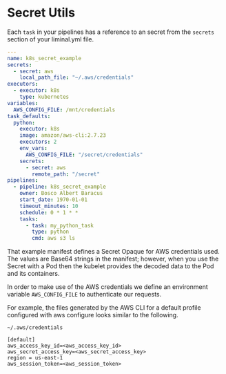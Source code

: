 <!--
Licensed to the Apache Software Foundation (ASF) under one
or more contributor license agreements.  See the NOTICE file
distributed with this work for additional information
regarding copyright ownership.  The ASF licenses this file
to you under the Apache License, Version 2.0 (the
"License"); you may not use this file except in compliance
with the License.  You may obtain a copy of the License at

  http://www.apache.org/licenses/LICENSE-2.0

Unless required by applicable law or agreed to in writing,
software distributed under the License is distributed on an
"AS IS" BASIS, WITHOUT WARRANTIES OR CONDITIONS OF ANY
KIND, either express or implied.  See the License for the
specific language governing permissions and limitations
under the License.
-->

# Secret Utils

Each `task` in your pipelines has a reference to an secret from the `secrets` section of your
liminal.yml file.

```yaml
---
name: k8s_secret_example
secrets:
  - secret: aws
    local_path_file: "~/.aws/credentials"
executors:
  - executor: k8s
    type: kubernetes
variables:
  AWS_CONFIG_FILE: /mnt/credentials
task_defaults:
  python:
    executor: k8s
    image: amazon/aws-cli:2.7.23
    executors: 2
    env_vars:
      AWS_CONFIG_FILE: "/secret/credentials"
    secrets:
      - secret: aws
        remote_path: "/secret"
pipelines:
  - pipeline: k8s_secret_example
    owner: Bosco Albert Baracus
    start_date: 1970-01-01
    timeout_minutes: 10
    schedule: 0 * 1 * *
    tasks:
      - task: my_python_task
        type: python
        cmd: aws s3 ls
```

That example manifest defines a Secret Opaque for AWS credentials used. The values are Base64 strings in the manifest; however, when you use the Secret with a Pod then the kubelet provides the decoded data to the Pod and its containers.

In order to make use of the AWS credentials we define an environment variable `AWS_CONFIG_FILE` to authenticate our requests.

For example, the files generated by the AWS CLI for a default profile configured with aws configure looks similar to the following.

`~/.aws/credentials`
```
[default]
aws_access_key_id=<aws_access_key_id>
aws_secret_access_key=<aws_secret_access_key>
region = us-east-1
aws_session_token=<aws_session_token>
```
